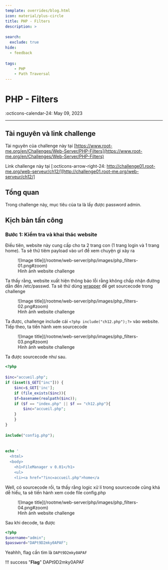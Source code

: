 ```yaml
---
template: overrides/blog.html
icon: material/plus-circle
title: PHP - Filters
description: >
  
search:
  exclude: true
hide:
  - feedback

tags:
    - PHP
    - Path Traversal
---
```


# __PHP - Filters__

<span>
:octicons-calendar-24: May 09, 2023

</span>

---


## __Tài nguyên và link challenge__

Tài nguyên của challenge này tại [https://www.root-me.org/en/Challenges/Web-Server/PHP-Filters](https://www.root-me.org/en/Challenges/Web-Server/PHP-Filters)

Link challenge này tại [:octicons-arrow-right-24: http://challenge01.root-me.org/web-serveur/ch12/][http://challenge01.root-me.org/web-serveur/ch12/]

  [http://challenge01.root-me.org/web-serveur/ch12/]: http://challenge01.root-me.org/web-serveur/ch12/

## __Tổng quan__

Trong challenge này, mục tiêu của ta là lấy được password admin.

## __Kịch bản tấn công__
### Bước 1: Kiểm tra và khai thác website

Điều tiên, website này cung cấp cho ta 2 trang con (1 trang login và 1 trang home). Ta sẽ thử tiêm payload vào url để xem chuyện gì xảy ra

<figure markdown>
  ![Image title](/rootme/web-server/php/images/php_filters-01.png#zoom)
  <figcaption>Hình ảnh website challenge</figcaption>
</figure>

Ta thấy rằng, website xuất hiện thông báo lỗi rằng không chấp nhận đường dẫn đến /etc/passwd. Ta sẽ thử dùng [wrapper](/rootme/web-server/php/local_file_inclusion_double_encoding/) để get sourcecode trong challenge

<figure markdown>
  ![Image title](/rootme/web-server/php/images/php_filters-02.png#zoom)
  <figcaption>Hình ảnh website challenge</figcaption>
</figure>

Ta được, challenge include cái `<?php include("ch12.php");?>` vào website. Tiếp theo, ta tiến hành xem sourcecode 

<figure markdown>
  ![Image title](/rootme/web-server/php/images/php_filters-03.png#zoom)
  <figcaption>Hình ảnh website challenge</figcaption>
</figure>

Ta được sourcecode như sau.

<div class="result" markdown>

``` php linenums="1"
<?php

$inc="accueil.php";
if (isset($_GET["inc"])) {
    $inc=$_GET['inc'];
    if (file_exists($inc)){
	$f=basename(realpath($inc));
	if ($f == "index.php" || $f == "ch12.php"){
	    $inc="accueil.php";
	}
    }
}

include("config.php");


echo '
  <html>
  <body>
    <h1>FileManager v 0.01</h1>
    <ul>
	<li><a href="?inc=accueil.php">home</a
```

</div>

Well, có sourcecode rồi, ta thấy rằng logic xử lí trong sourcecode cũng khá dễ hiểu, ta sẽ tiến hành xem code file config.php

<figure markdown>
  ![Image title](/rootme/web-server/php/images/php_filters-04.png#zoom)
  <figcaption>Hình ảnh website challenge</figcaption>
</figure>

Sau khi decode, ta được 

<div class="result" markdown>

``` php linenums="1"
<?php
$username="admin";
$password="DAPt9D2mky0APAF";
```

</div>


Yeahhh, flag cần tìm là `DAPt9D2mky0APAF`

!!! success "__Flag__"
    DAPt9D2mky0APAF


